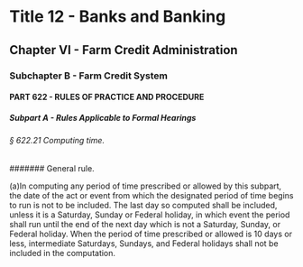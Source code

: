 
# Title 12 - Banks and Banking
## Chapter VI - Farm Credit Administration
### Subchapter B - Farm Credit System
#### PART 622 - RULES OF PRACTICE AND PROCEDURE
##### Subpart A - Rules Applicable to Formal Hearings
###### § 622.21 Computing time.
####### General rule.

(a)In computing any period of time prescribed or allowed by this subpart, the date of the act or event from which the designated period of time begins to run is not to be included. The last day so computed shall be included, unless it is a Saturday, Sunday or Federal holiday, in which event the period shall run until the end of the next day which is not a Saturday, Sunday, or Federal holiday. When the period of time prescribed or allowed is 10 days or less, intermediate Saturdays, Sundays, and Federal holidays shall not be included in the computation.
